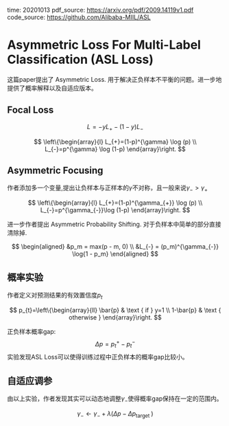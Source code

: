 time: 20201013
pdf_source: https://arxiv.org/pdf/2009.14119v1.pdf
code_source: https://github.com/Alibaba-MIIL/ASL

# Asymmetric Loss For Multi-Label Classification (ASL Loss)

这篇paper提出了 Asymmetric Loss. 用于解决正负样本不平衡的问题。进一步地提供了概率解释以及自适应版本。


## Focal Loss

$$
L=-y L_{+}-(1-y) L_{-}
$$

$$
\left\{\begin{array}{l}
L_{+}=(1-p)^{\gamma} \log (p) \\
L_{-}=p^{\gamma} \log (1-p)
\end{array}\right.
$$


## Asymmetric Focusing

作者添加多一个变量,提出让负样本与正样本的$\gamma$不对称，且一般来说$\gamma_{-} > \gamma_{+}$

$$
\left\{\begin{array}{l}
L_{+}=(1-p)^{\gamma_{+}} \log (p) \\
L_{-}=p^{\gamma_{-}}\log (1-p)
\end{array}\right.
$$

进一步作者提出 Asymmetric Probability Shifting. 对于负样本中简单的部分直接清除掉.

$$
\begin{aligned}
    &p_m = max(p - m, 0) \\
    &L_{-} = (p_m)^{\gamma_{-}} \log{1 - p_m}
\end{aligned}
$$


## 概率实验

作者定义对预测结果的有效置信度$p_t$

$$
p_{t}=\left\{\begin{array}{ll}
\bar{p} & \text { if } y=1 \\
1-\bar{p} & \text { otherwise }
\end{array}\right.
$$

正负样本概率gap:
$$\Delta p = p_t^+ - p_t^-$$
实验发现ASL Loss可以使得训练过程中正负样本的概率gap比较小。

## 自适应调参

由以上实验，作者发现其实可以动态地调整$\gamma_-$使得概率gap保持在一定的范围内。

$$
\gamma_{-} \leftarrow \gamma_{-}+\lambda\left(\Delta p-\Delta p_{\text {target }}\right)
$$


